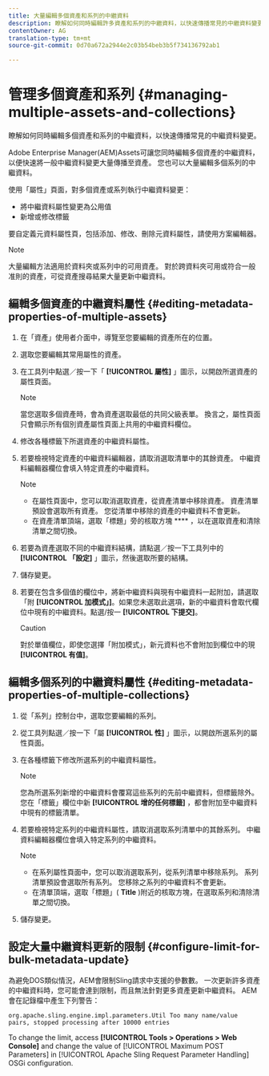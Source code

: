 ```yaml
---
title: 大量編輯多個資產和系列的中繼資料
description: 瞭解如何同時編輯許多資產和系列的中繼資料，以快速傳播常見的中繼資料變更。
contentOwner: AG
translation-type: tm+mt
source-git-commit: 0d70a672a2944e2c03b54beb3b5f734136792ab1

---
```



# 管理多個資產和系列 {#managing-multiple-assets-and-collections}

瞭解如何同時編輯多個資產和系列的中繼資料，以快速傳播常見的中繼資料變更。

Adobe Enterprise Manager(AEM)Assets可讓您同時編輯多個資產的中繼資料，以便快速將一般中繼資料變更大量傳播至資產。 您也可以大量編輯多個系列的中繼資料。

使用「屬性」頁面，對多個資產或系列執行中繼資料變更：

* 將中繼資料屬性變更為公用值
* 新增或修改標籤

要自定義元資料屬性頁，包括添加、修改、刪除元資料屬性，請使用方案編輯器。

>[!NOTE]
>
>大量編輯方法適用於資料夾或系列中的可用資產。 對於跨資料夾可用或符合一般准則的資產，可從資產搜尋結果大量更新中繼資料。

## 編輯多個資產的中繼資料屬性 {#editing-metadata-properties-of-multiple-assets}

1. 在「資產」使用者介面中，導覽至您要編輯的資產所在的位置。
1. 選取您要編輯其常用屬性的資產。
1. 在工具列中點選／按一下「 **[!UICONTROL 屬性]** 」圖示，以開啟所選資產的屬性頁面。

   >[!NOTE]
   >
   >當您選取多個資產時，會為資產選取最低的共同父級表單。 換言之，屬性頁面只會顯示所有個別資產屬性頁面上共用的中繼資料欄位。

1. 修改各種標籤下所選資產的中繼資料屬性。
1. 若要檢視特定資產的中繼資料編輯器，請取消選取清單中的其餘資產。 中繼資料編輯器欄位會填入特定資產的中繼資料。

   >[!NOTE]
   >
   >* 在屬性頁面中，您可以取消選取資產，從資產清單中移除資產。 資產清單預設會選取所有資產。 您從清單中移除的資產的中繼資料不會更新。
   >* 在資產清單頂端，選取「標題」旁的核取方塊 **** ，以在選取資產和清除清單之間切換。


1. 若要為資產選取不同的中繼資料結構，請點選／按一下工具列中的 **[!UICONTROL 「設定]** 」圖示，然後選取所要的結構。
1. 儲存變更。
1. 若要在包含多個值的欄位中，將新中繼資料與現有中繼資料一起附加，請選取「附 **[!UICONTROL 加模式」]**。如果您未選取此選項，新的中繼資料會取代欄位中現有的中繼資料。點選/按一 **[!UICONTROL 下提交]**。

   >[!CAUTION]
   >
   >對於單值欄位，即使您選擇「附加模式」，新元資料也不會附加到欄位中的現 **[!UICONTROL 有值]**。

## 編輯多個系列的中繼資料屬性 {#editing-metadata-properties-of-multiple-collections}

1. 從「系列」控制台中，選取您要編輯的系列。
1. 從工具列點選／按一下「屬 **[!UICONTROL 性]** 」圖示，以開啟所選系列的屬性頁面。
1. 在各種標籤下修改所選系列的中繼資料屬性。

   >[!NOTE]
   >
   >您為所選系列新增的中繼資料會覆寫這些系列的先前中繼資料，但標籤除外。 您在「標籤」欄位中新 **[!UICONTROL 增的任何標籤]** ，都會附加至中繼資料中現有的標籤清單。

1. 若要檢視特定系列的中繼資料屬性，請取消選取系列清單中的其餘系列。 中繼資料編輯器欄位會填入特定系列的中繼資料。

   >[!NOTE]
   >
   >* 在系列屬性頁面中，您可以取消選取系列，從系列清單中移除系列。 系列清單預設會選取所有系列。 您移除之系列的中繼資料不會更新。
   >* 在清單頂端，選取「標題」( **Title** )附近的核取方塊，在選取系列和清除清單之間切換。


1. 儲存變更。

## 設定大量中繼資料更新的限制 {#configure-limit-for-bulk-metadata-update}

為避免DOS類似情況，AEM會限制Sling請求中支援的參數數。 一次更新許多資產的中繼資料時，您可能會達到限制，而且無法針對更多資產更新中繼資料。 AEM會在記錄檔中產生下列警告：

`org.apache.sling.engine.impl.parameters.Util Too many name/value pairs, stopped processing after 10000 entries`

To change the limit, access **[!UICONTROL Tools > Operations > Web Console]** and change the value of [!UICONTROL Maximum POST Parameters] in [!UICONTROL Apache Sling Request Parameter Handling] OSGi configuration.
